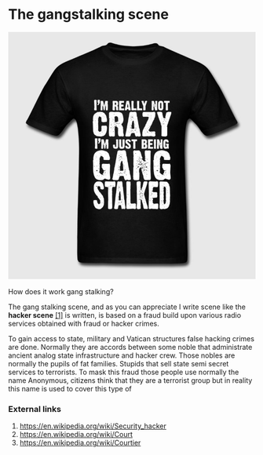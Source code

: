 # The gangstalking scene

![gang stalked](../Images/1_NrrlrQsXtTbn-bP1uyaADw.jpeg)

How does it work gang stalking?

The gang stalking scene, and as you can appreciate I write scene like the **hacker scene** [[1]](https://en.wikipedia.org/wiki/Security_hacker) is written, is based on a fraud  build upon various radio services obtained with fraud or hacker crimes.

To gain access to state, military and Vatican structures false hacking crimes are done. Normally they are accords between some noble that administrate ancient analog state infrastructure and hacker crew. Those nobles are normally the pupils of fat families. Stupids that sell state semi secret services to terrorists. To mask this fraud those people use normally the name Anonymous, citizens think that they are a terrorist group but in reality this name is used to cover this type of 

### External links

1. https://en.wikipedia.org/wiki/Security_hacker
2. https://en.wikipedia.org/wiki/Court
3. https://en.wikipedia.org/wiki/Courtier
